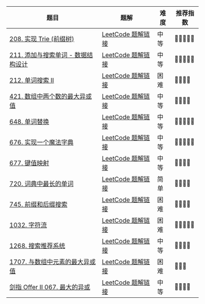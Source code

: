 | 题目                                                         | 题解                                                         | 难度 | 推荐指数 |
| ------------------------------------------------------------ | ------------------------------------------------------------ | ---- | -------- |
| [208. 实现 Trie (前缀树)](https://leetcode-cn.com/problems/implement-trie-prefix-tree/) | [LeetCode 题解链接](https://leetcode-cn.com/problems/implement-trie-prefix-tree/solution/gong-shui-san-xie-yi-ti-shuang-jie-er-we-esm9/) | 中等 | 🤩🤩🤩🤩🤩    |
| [211. 添加与搜索单词 - 数据结构设计](https://leetcode-cn.com/problems/design-add-and-search-words-data-structure/) | [LeetCode 题解链接](https://leetcode-cn.com/problems/design-add-and-search-words-data-structure/solution/gong-shui-san-xie-yi-ti-shuang-jie-er-we-un94/) | 中等 | 🤩🤩🤩🤩🤩    |
| [212. 单词搜索 II](https://leetcode-cn.com/problems/word-search-ii/) | [LeetCode 题解链接](https://leetcode-cn.com/problems/word-search-ii/solution/gong-shui-san-xie-yi-ti-shuang-jie-hui-s-am8f/) | 困难 | 🤩🤩🤩🤩     |
| [421. 数组中两个数的最大异或值](https://leetcode-cn.com/problems/maximum-xor-of-two-numbers-in-an-array/) | [LeetCode 题解链接](https://leetcode-cn.com/problems/maximum-xor-of-two-numbers-in-an-array/solution/gong-shui-san-xie-noxiang-xin-ke-xue-xi-bmjdg/) | 中等 | 🤩🤩🤩🤩     |
| [648. 单词替换](https://leetcode.cn/problems/replace-words/) | [LeetCode 题解链接](https://leetcode.cn/problems/replace-words/solution/by-ac_oier-jecf/) | 中等 | 🤩🤩🤩🤩🤩    |
| [676. 实现一个魔法字典](https://leetcode.cn/problems/implement-magic-dictionary/) | [LeetCode 题解链接](https://leetcode.cn/problems/implement-magic-dictionary/solution/by-ac_oier-a01l/) | 中等 | 🤩🤩🤩🤩🤩    |
| [677. 键值映射](https://leetcode-cn.com/problems/map-sum-pairs/) | [LeetCode 题解链接](https://leetcode-cn.com/problems/map-sum-pairs/solution/gong-shui-san-xie-jie-he-dfs-de-trie-yun-i4xa/) | 中等 | 🤩🤩🤩🤩     |
| [720. 词典中最长的单词](https://leetcode-cn.com/problems/longest-word-in-dictionary/) | [LeetCode 题解链接](https://leetcode-cn.com/problems/longest-word-in-dictionary/solution/by-ac_oier-bmot/) | 简单 | 🤩🤩🤩🤩     |
| [745. 前缀和后缀搜索](https://leetcode.cn/problems/prefix-and-suffix-search/) | [LeetCode 题解链接](https://leetcode.cn/problems/prefix-and-suffix-search/solution/by-ac_oier-ayej/) | 困难 | 🤩🤩🤩🤩     |
| [1032. 字符流](https://leetcode.cn/problems/stream-of-characters/) | [LeetCode 题解链接](https://leetcode.cn/problems/stream-of-characters/solution/by-ac_oier-ihd4/) | 困难 | 🤩🤩🤩🤩🤩    |
| [1268. 搜索推荐系统](https://leetcode.cn/problems/search-suggestions-system/) | [LeetCode 题解链接](https://leetcode.cn/problems/search-suggestions-system/solution/gong-shui-san-xie-yi-ti-shuang-jie-pai-x-gnmu/) | 中等 | 🤩🤩🤩🤩     |
| [1707. 与数组中元素的最大异或值](https://leetcode-cn.com/problems/maximum-xor-with-an-element-from-array/) | [LeetCode 题解链接](https://leetcode-cn.com/problems/maximum-xor-with-an-element-from-array/solution/gong-shui-san-xie-jie-zhe-ge-wen-ti-lai-lypqr/) | 困难 | 🤩🤩🤩      |
| [剑指 Offer II 067. 最大的异或](https://leetcode.cn/problems/ms70jA/) | [LeetCode 题解链接](https://leetcode.cn/problems/ms70jA/solution/by-ac_oier-d9kx/) | 中等 | 🤩🤩🤩🤩     |

